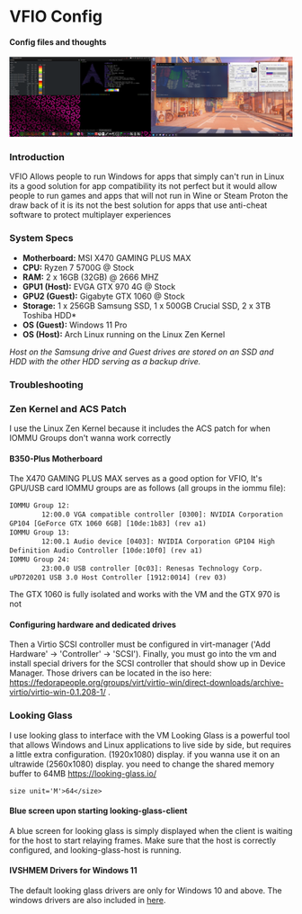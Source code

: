 # VFIO Config
#### Config files and thoughts

![Image of VFIO Setup](vfio.png)

### Introduction
VFIO Allows people to run Windows for apps that simply can't run in Linux its a good solution for app compatibility its not perfect but it would allow people to run games and apps that will not run in Wine or Steam Proton
the draw back of it is its not the best solution for apps that use anti-cheat software to protect multiplayer experiences


### System Specs
* **Motherboard:** MSI X470 GAMING PLUS MAX
* **CPU:** Ryzen 7 5700G @ Stock
* **RAM:** 2 x 16GB (32GB) @ 2666 MHZ
* **GPU1 (Host):** EVGA GTX 970 4G @ Stock
* **GPU2 (Guest):** Gigabyte GTX 1060 @ Stock
* **Storage:** 1 x 256GB Samsung SSD, 1 x 500GB Crucial SSD, 2 x 3TB Toshiba HDD*
* **OS (Guest):** Windows 11 Pro
* **OS (Host):** Arch Linux running on the Linux Zen Kernel

*Host on the Samsung drive and Guest drives are stored on an SSD and HDD with the other HDD serving as a backup drive.*

### Troubleshooting
### Zen Kernel and ACS Patch
I use the Linux Zen Kernel because it includes the ACS patch for when IOMMU Groups don't wanna work correctly
#### B350-Plus Motherboard
The X470 GAMING PLUS MAX serves as a good option for VFIO,  It's GPU/USB card IOMMU groups are as follows (all groups in the iommu file): 
```
IOMMU Group 12:
        12:00.0 VGA compatible controller [0300]: NVIDIA Corporation GP104 [GeForce GTX 1060 6GB] [10de:1b83] (rev a1)
IOMMU Group 13:
        12:00.1 Audio device [0403]: NVIDIA Corporation GP104 High Definition Audio Controller [10de:10f0] (rev a1)
IOMMU Group 24:
        23:00.0 USB controller [0c03]: Renesas Technology Corp. uPD720201 USB 3.0 Host Controller [1912:0014] (rev 03)
```
The GTX 1060 is fully isolated and works with the VM and the GTX 970 is not 

#### Configuring hardware and dedicated drives
Then a Virtio SCSI controller must be configured in virt-manager ('Add Hardware' -> 'Controller' -> 'SCSI'). Finally, you must go into the vm and install special drivers for the SCSI controller that should show up in Device Manager. Those drivers can be located in the iso here: https://fedorapeople.org/groups/virt/virtio-win/direct-downloads/archive-virtio/virtio-win-0.1.208-1/ .

### Looking Glass
I use looking glass to interface with the VM
Looking Glass is a powerful tool that allows Windows and Linux applications to live side by side, but requires a little extra configuration. (1920x1080) display. if you wanna use it on an ultrawide (2560x1080) display. you need to change the shared memory buffer to 64MB
https://looking-glass.io/
```
size unit='M'>64</size>
```
#### Blue screen upon starting looking-glass-client
A blue screen for looking glass is simply displayed when the client is waiting for the host to start relaying frames. Make sure that the host is correctly configured, and looking-glass-host is running. 
#### IVSHMEM Drivers for Windows 11
The default looking glass drivers are only for Windows 10 and above. The windows drivers are also included in [here](https://fedorapeople.org/groups/virt/virtio-win/direct-downloads/upstream-virtio/). 
